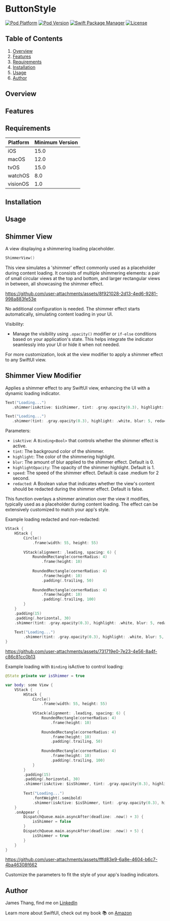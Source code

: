 # ButtonStyle

[![Pod Platform](http://img.shields.io/cocoapods/p/SDWebImage.svg?style=flat)](http://cocoadocs.org/docsets/SDWebImage/)
[![Pod Version](http://img.shields.io/cocoapods/v/SDWebImage.svg?style=flat)](https://cocoapods.org/pods/Tutorials)
[![Swift Package Manager](https://img.shields.io/badge/Swift%20Package%20Manager-compatible-brightgreen.svg)](https://github.com/apple/swift-package-manager)
[![License](https://img.shields.io/badge/license-MIT-blue.svg?style=flat)](http://mit-license.org)

## Table of Contents
1. [Overview](#overview)
2. [Features](#features)
3. [Requirements](#requirements)
4. [Installation](#installation)
5. [Usage](#usage)
6. [Author](#author)

## Overview

## Features

## Requirements

| Platform | Minimum Version |
|----------|-----------------|
| iOS      | 15.0            |
| macOS    | 12.0            |
| tvOS     | 15.0            |
| watchOS  |  8.0            |
| visionOS |  1.0            |

## Installation

## Usage

## Shimmer View

A view displaying a shimmering loading placeholder.

```swift
ShimmerView()
```

This view simulates a 'shimmer' effect commonly used as a placeholder during content loading. It consists of multiple shimmering elements: a pair of small circular views at the top and bottom, and larger rectangular views in between, all showcasing the shimmer effect.

https://github.com/user-attachments/assets/8f921028-2d13-4ed6-9281-998a883fe53e

No additional configuration is needed. The shimmer effect starts automatically, simulating content loading in your UI.

Visibility: 
- Manage the visibility using `.opacity()` modifier or `if-else` conditions based on your application's state. This helps integrate the indicator seamlessly into your UI or hide it when not needed.

For more customization, look at the view modifier to apply a shimmer effect to any SwiftUI view.

## Shimmer View Modifier

Applies a shimmer effect to any SwiftUI view, enhancing the UI with a dynamic loading indicator.

```swift
Text("Loading...")
   .shimmer(isActive: $isShimmer, tint: .gray.opacity(0.3), highlight: .white, blur: 5, redacted: true)

Text("Loading...")
   .shimmer(tint: .gray.opacity(0.3), highlight: .white, blur: 5, redacted: false)
```

Parameters:
- `isActive`: A `Binding<Bool>` that controls whether the shimmer effect is active.
- `tint`: The background color of the shimmer.
- `highlight`: The color of the shimmering highlight.
- `blur`: The amount of blur applied to the shimmer effect. Default is 0.
- `highlightOpacity`: The opacity of the shimmer highlight. Default is 1.
- `speed`: The speed of the shimmer effect. Default is case .medium for 2 second.
- `redacted`: A Boolean value that indicates whether the view's content should be redacted during the shimmer effect. Default is false.

This function overlays a shimmer animation over the view it modifies, typically used as a placeholder during content loading. The effect can be extensively customized to match your app's style.

Example loading redacted and non-redacted:

```swift
VStack {
    HStack {
        Circle()
            .frame(width: 55, height: 55)
        
        VStack(alignment: .leading, spacing: 6) {
            RoundedRectangle(cornerRadius: 4)
                .frame(height: 10)
            
            RoundedRectangle(cornerRadius: 4)
                .frame(height: 10)
                .padding(.trailing, 50)
            
            RoundedRectangle(cornerRadius: 4)
                .frame(height: 10)
                .padding(.trailing, 100)
        }
    }
    .padding(15)
    .padding(.horizontal, 30)
    .shimmer(tint: .gray.opacity(0.3), highlight: .white, blur: 5, redacted: true)
    
    Text("Loading...")
        .shimmer(tint: .gray.opacity(0.3), highlight: .white, blur: 5, redacted: false)
}
```

https://github.com/user-attachments/assets/731719e0-7e23-4e56-8a4f-c86c81cc0b13

Example loading with `Binding` isActive to control loading:

```swift
@State private var isShimmer = true

var body: some View {
    VStack {
        HStack {
            Circle()
                .frame(width: 55, height: 55)
            
            VStack(alignment: .leading, spacing: 6) {
                RoundedRectangle(cornerRadius: 4)
                    .frame(height: 10)
                
                RoundedRectangle(cornerRadius: 4)
                    .frame(height: 10)
                    .padding(.trailing, 50)
                
                RoundedRectangle(cornerRadius: 4)
                    .frame(height: 10)
                    .padding(.trailing, 100)
            }
        }
        .padding(15)
        .padding(.horizontal, 30)
        .shimmer(isActive: $isShimmer, tint: .gray.opacity(0.3), highlight: .white, blur: 5, redacted: true)
        
        Text("Loading...")
            .fontWeight(.semibold)
            .shimmer(isActive: $isShimmer, tint: .gray.opacity(0.3), highlight: .white, blur: 5, redacted: false)
    }
    .onAppear {
        DispatchQueue.main.asyncAfter(deadline: .now() + 3) {
            isShimmer = false
        }
        DispatchQueue.main.asyncAfter(deadline: .now() + 5) {
            isShimmer = true
        }
    }
}
```

https://github.com/user-attachments/assets/fffd83e9-6a8e-4604-b6c7-4ba46308f662

Customize the parameters to fit the style of your app's loading indicators.

## Author

James Thang, find me on [LinkedIn](https://www.linkedin.com/in/jamesthang/)

Learn more about SwiftUI, check out my book :books: on [Amazon](https://www.amazon.com/Ultimate-SwiftUI-Handbook-iOS-Developers-ebook/dp/B0CKBVY7V6/ref=tmm_kin_swatch_0?_encoding=UTF8&qid=1696776124&sr=8-1)
